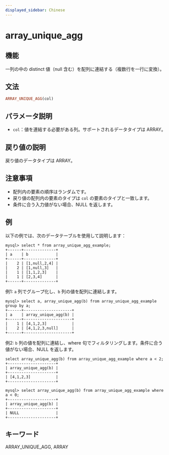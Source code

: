 ```yaml
---
displayed_sidebar: Chinese
---
```


# array_unique_agg

## 機能

一列の中の distinct 値（null 含む）を配列に連結する（複数行を一行に変換）。

## 文法

```Haskell
ARRAY_UNIQUE_AGG(col)
```

## パラメータ説明

- `col`：値を連結する必要がある列。サポートされるデータタイプは ARRAY。

## 戻り値の説明

戻り値のデータタイプは ARRAY。

## 注意事項

- 配列内の要素の順序はランダムです。
- 戻り値の配列内の要素のタイプは `col` の要素のタイプと一致します。
- 条件に合う入力値がない場合、NULL を返します。

## 例

以下の例では、次のデータテーブルを使用して説明します：

```Plain_Text
mysql> select * from array_unique_agg_example;
+------+--------------+
| a    | b            |
+------+--------------+
|    2 | [1,null,2,4] |
|    2 | [1,null,3]   |
|    1 | [1,1,2,3]    |
|    1 | [2,3,4]      |
+------+--------------+
```

例1: `a` 列でグループ化し、`b` 列の値を配列に連結します。

```Plain_Text
mysql> select a, array_unique_agg(b) from array_unique_agg_example group by a;
+------+---------------------+
| a    | array_unique_agg(b) |
+------+---------------------+
|    1 | [4,1,2,3]           |
|    2 | [4,1,2,3,null]      |
+------+---------------------+
```

例2: `b` 列の値を配列に連結し、where 句でフィルタリングします。条件に合う値がない場合、NULL を返します。

```plaintext
select array_unique_agg(b) from array_unique_agg_example where a < 2;
+---------------------+
| array_unique_agg(b) |
+---------------------+
| [4,1,2,3]           |
+---------------------+

mysql> select array_unique_agg(b) from array_unique_agg_example where a < 0;
+---------------------+
| array_unique_agg(b) |
+---------------------+
| NULL                |
+---------------------+
```

## キーワード

ARRAY_UNIQUE_AGG, ARRAY
